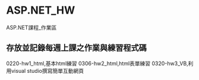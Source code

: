 # ASP.NET_HW
ASP.NET課程_作業區
## 存放並記錄每週上課之作業與練習程式碼

0220-hw1_html,基本html練習
0306-hw2_html,html表單練習
0320-hw3_VB,利用visual studio撰寫簡單互動網頁
